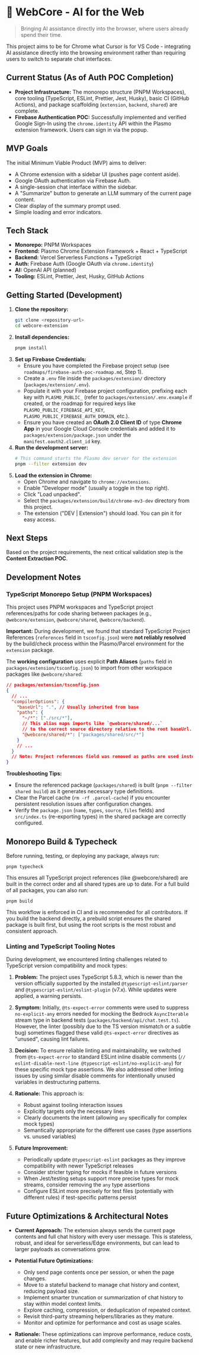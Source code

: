 # 🚀 WebCore - AI for the Web

> Bringing AI assistance directly into the browser, where users already spend their time.

This project aims to be for Chrome what Cursor is for VS Code - integrating AI assistance directly into the browsing environment rather than requiring users to switch to separate chat interfaces.

## Current Status (As of Auth POC Completion)

- **Project Infrastructure:** The monorepo structure (PNPM Workspaces), core tooling (TypeScript, ESLint, Prettier, Jest, Husky), basic CI (GitHub Actions), and package scaffolding (`extension`, `backend`, `shared`) are complete.
- **Firebase Authentication POC:** Successfully implemented and verified Google Sign-In using the `chrome.identity` API within the Plasmo extension framework. Users can sign in via the popup.

## MVP Goals

The initial Minimum Viable Product (MVP) aims to deliver:

- A Chrome extension with a sidebar UI (pushes page content aside).
- Google OAuth authentication via Firebase Auth.
- A single-session chat interface within the sidebar.
- A "Summarize" button to generate an LLM summary of the current page content.
- Clear display of the summary prompt used.
- Simple loading and error indicators.

## Tech Stack

- **Monorepo:** PNPM Workspaces
- **Frontend:** Plasmo Chrome Extension Framework + React + TypeScript
- **Backend:** Vercel Serverless Functions + TypeScript
- **Auth:** Firebase Auth (Google OAuth via `chrome.identity`)
- **AI:** OpenAI API (planned)
- **Tooling:** ESLint, Prettier, Jest, Husky, GitHub Actions

## Getting Started (Development)

1.  **Clone the repository:**
    ```bash
    git clone <repository-url>
    cd webcore-extension
    ```
2.  **Install dependencies:**
    ```bash
    pnpm install
    ```
3.  **Set up Firebase Credentials:**
    - Ensure you have completed the Firebase project setup (see `roadmaps/firebase-auth-poc-roadmap.md`, Step 1).
    - Create a `.env` file inside the `packages/extension/` directory (`packages/extension/.env`).
    - Populate it with your Firebase project configuration, prefixing each key with `PLASMO_PUBLIC_` (refer to `packages/extension/.env.example` if created, or the roadmap for required keys like `PLASMO_PUBLIC_FIREBASE_API_KEY`, `PLASMO_PUBLIC_FIREBASE_AUTH_DOMAIN`, etc.).
    - Ensure you have created an **OAuth 2.0 Client ID** of type **Chrome App** in your Google Cloud Console credentials and added it to `packages/extension/package.json` under the `manifest.oauth2.client_id` key.
4.  **Run the development server:**
    ```bash
    # This command starts the Plasmo dev server for the extension
    pnpm --filter extension dev
    ```
5.  **Load the extension in Chrome:**
    - Open Chrome and navigate to `chrome://extensions`.
    - Enable "Developer mode" (usually a toggle in the top right).
    - Click "Load unpacked".
    - Select the `packages/extension/build/chrome-mv3-dev` directory from this project.
    - The extension ("DEV | Extension") should load. You can pin it for easy access.

## Next Steps

Based on the project requirements, the next critical validation step is the **Content Extraction POC**.

## Development Notes

### TypeScript Monorepo Setup (PNPM Workspaces)

This project uses PNPM workspaces and TypeScript project references/paths for code sharing between packages (e.g., `@webcore/extension`, `@webcore/shared`, `@webcore/backend`).

**Important:** During development, we found that standard TypeScript Project References (`references` field in `tsconfig.json`) were **not reliably resolved** by the build/check process within the Plasmo/Parcel environment for the `extension` package.

The **working configuration** uses explicit **Path Aliases** (`paths` field in `packages/extension/tsconfig.json`) to import from other workspace packages like `@webcore/shared`:

```json
// packages/extension/tsconfig.json
{
  // ...
  "compilerOptions": {
    "baseUrl": ".", // Usually inherited from base
    "paths": {
      "~/*": ["./src/*"],
      // This alias maps imports like `@webcore/shared/...`
      // to the correct source directory relative to the root baseUrl.
      "@webcore/shared/*": ["packages/shared/src/*"]
    }
    // ...
  }
  // Note: Project references field was removed as paths are used instead
}
```

**Troubleshooting Tips:**

- Ensure the referenced package (`packages/shared`) is built (`pnpm --filter shared build`) as it generates necessary type definitions.
- Clear the Parcel cache (`rm -rf .parcel-cache`) if you encounter persistent resolution issues after configuration changes.
- Verify the `package.json` (`name`, `types`, `source`, `files` fields) and `src/index.ts` (re-exporting types) in the shared package are correctly configured.

## Monorepo Build & Typecheck

Before running, testing, or deploying any package, always run:

    pnpm typecheck

This ensures all TypeScript project references (like @webcore/shared) are built in the correct order and all shared types are up to date. For a full build of all packages, you can also run:

    pnpm build

This workflow is enforced in CI and is recommended for all contributors. If you build the backend directly, a prebuild script ensures the shared package is built first, but using the root scripts is the most robust and consistent approach.

### Linting and TypeScript Tooling Notes

During development, we encountered linting challenges related to TypeScript version compatibility and mock types:

1. **Problem:** The project uses TypeScript 5.8.3, which is newer than the version officially supported by the installed `@typescript-eslint/parser` and `@typescript-eslint/eslint-plugin` (v7.x). While updates were applied, a warning persists.

2. **Symptom:** Initially, `@ts-expect-error` comments were used to suppress `no-explicit-any` errors needed for mocking the Bedrock `AsyncIterable` stream type in backend tests (`packages/backend/api/chat.test.ts`). However, the linter (possibly due to the TS version mismatch or a subtle bug) sometimes flagged these valid `@ts-expect-error` directives as "unused", causing lint failures.

3. **Decision:** To ensure reliable linting and maintainability, we switched from `@ts-expect-error` to standard ESLint inline disable comments (`// eslint-disable-next-line @typescript-eslint/no-explicit-any`) for these specific mock type assertions. We also addressed other linting issues by using similar disable comments for intentionally unused variables in destructuring patterns.

4. **Rationale:** This approach is:
   - Robust against tooling interaction issues
   - Explicitly targets only the necessary lines
   - Clearly documents the intent (allowing `any` specifically for complex mock types)
   - Semantically appropriate for the different use cases (type assertions vs. unused variables)

5. **Future Improvement:**
   - Periodically update `@typescript-eslint` packages as they improve compatibility with newer TypeScript releases
   - Consider stricter typing for mocks if feasible in future versions
   - When Jest/testing setups support more precise types for mock streams, consider removing the `any` type assertions
   - Configure ESLint more precisely for test files (potentially with different rules) if test-specific patterns persist

## Future Optimizations & Architectural Notes

- **Current Approach:**
  The extension always sends the current page contents and full chat history with every user message. This is stateless, robust, and ideal for serverless/Edge environments, but can lead to larger payloads as conversations grow.

- **Potential Future Optimizations:**
  - Only send page contents once per session, or when the page changes.
  - Move to a stateful backend to manage chat history and context, reducing payload size.
  - Implement smarter truncation or summarization of chat history to stay within model context limits.
  - Explore caching, compression, or deduplication of repeated context.
  - Revisit third-party streaming helpers/libraries as they mature.
  - Monitor and optimize for performance and cost as usage scales.

- **Rationale:**
  These optimizations can improve performance, reduce costs, and enable richer features, but add complexity and may require backend state or new infrastructure.
